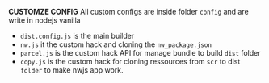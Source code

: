 **CUSTOMZE CONFIG**
All custom configs are inside folder `config` and are write in nodejs vanilla
- `dist.config.js` is the main builder
- `nw.js` it the custom hack and cloning the `nw_package.json` 
- `parcel.js` is the custom hack API for manage bundle to build `dist` folder
- `copy.js` is the custom hack for cloning ressources from `scr` to dist `folder` to make nwjs app work.